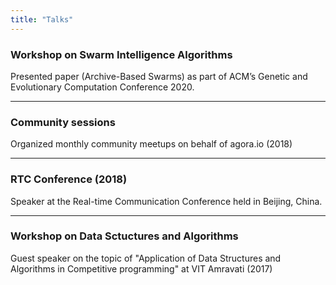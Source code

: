 ```yaml
---
title: "Talks"
---
```

### Workshop on Swarm Intelligence Algorithms
Presented paper (Archive-Based Swarms) as part of ACM’s Genetic and Evolutionary Computation Conference 2020.

---
### Community sessions
Organized monthly community meetups on behalf of agora.io (2018)

---
### RTC Conference (2018)
Speaker at the Real-time Communication Conference held in Beijing, China.

---
### Workshop on Data Sctuctures and Algorithms
Guest speaker on the topic of "Application of Data Structures and Algorithms in Competitive programming" at VIT Amravati (2017)
